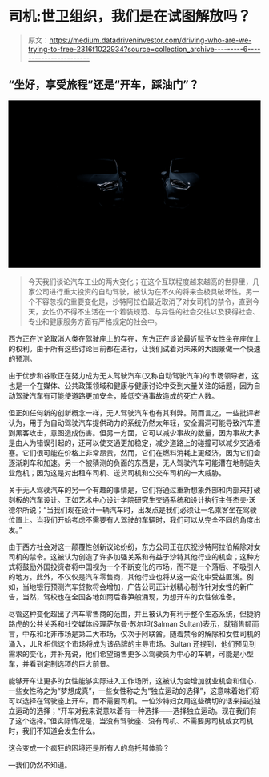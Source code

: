 # 司机:世卫组织，我们是在试图解放吗？

> 原文：<https://medium.datadriveninvestor.com/driving-who-are-we-trying-to-free-2316f1022934?source=collection_archive---------6----------------------->

## “坐好，享受旅程”还是“开车，踩油门”？

![](img/811bc132b5a05607187174cbdcd87594.png)

> 今天我们谈论汽车工业的两大变化；在这个互联程度越来越高的世界里，几家公司进行重大投资的自动驾驶，被认为在不久的将来会极具破坏性。另一个不容忽视的重要变化是，沙特阿拉伯最近取消了对女司机的禁令，直到今天，女性仍不得不生活在一个着装规范、与异性的社会交往以及获得社会、专业和健康服务方面有严格规定的社会中。

西方正在讨论取消人类在驾驶座上的存在，东方正在谈论最近赋予女性坐在座位上的权利。由于所有这些讨论目前都在进行，让我们试着对未来的大图景做一个快速的预测。

由于优步和谷歌正在努力成为无人驾驶汽车(又称自动驾驶汽车)的市场领导者，这也是一个在媒体、公共政策领域和健康与健康讨论中受到大量关注的话题，因为自动驾驶汽车有可能使道路更加安全，降低交通事故造成的死亡人数。

但正如任何新的创新概念一样，无人驾驶汽车也有其利弊。简而言之，一些批评者认为，用于为自动驾驶汽车提供动力的系统仍然太年轻，安全漏洞可能导致汽车遭到黑客攻击，意图造成伤害。但另一方面，它可以减少事故的数量，因为事故大多是由人为错误引起的，还可以使交通更加稳定，减少道路上的碰撞可以减少交通堵塞。它们很可能在价格上非常昂贵，然而，它们在燃料消耗上更经济，因为它们会逐渐刹车和加速。另一个被猜测的负面的东西是，无人驾驶汽车可能潜在地制造失业危机；因为这是对出租车司机、送货司机和公交车司机的一大威胁。

关于无人驾驶汽车的另一个有趣的事情是，它们将通过重新想象外部和内部来打破刻板的汽车设计。正如艺术中心设计学院研究生交通系统和设计执行主任杰夫·沃德尔所说；“当我们现在设计一辆汽车时，出发点是我们必须让一名乘客坐在驾驶位置上。当我们开始考虑不需要有人驾驶的车辆时，我们可以从完全不同的角度出发。”

由于西方社会对这一颠覆性创新议论纷纷，东方公司正在庆祝沙特阿拉伯解除对女司机的禁令。这被认为创造了许多加强关系和有益于沙特其他行业的机会；这种方式将鼓励外国投资者将中国视为一个不断变化的市场，而不是一个落后、不吸引人的地方。此外，不仅仅是汽车零售商，其他行业也将从这一变化中受益匪浅。例如，当地银行预测汽车贷款将会增加，广告公司正计划精心制作针对女性的新广告，当然，驾校也在全国各地如雨后春笋般涌现，为想开车的女性做准备。

尽管这种变化超出了汽车零售商的范围，并且被认为有利于整个生态系统，但捷豹路虎的公共关系和社交媒体经理萨尔曼·苏尔坦(Salman Sultan)表示，就销售额而言，中东和北非市场是第二大市场，仅次于阿联酋。随着禁令的解除和女性司机的涌入，JLR 相信这个市场将成为该品牌的主导市场。Sultan 还提到，他们预见到需求的变化，并补充说，他们希望销售更多以驾驶员为中心的车辆，可能是小型车，并看到定制选项的巨大前景。

能够开车让更多的女性能够实际进入工作场所，这被认为会增加就业机会和信心，一些女性称之为“梦想成真”，一些女性称之为“独立运动的选择”，这意味着她们将可以选择在驾驶座上开车，而不需要司机。一位沙特妇女用这些确切的话来描述独立运动的选择；“开车对我来说意味着有一种选择——选择独立运动。现在我们有了这个选择。”但实际情况是，当没有驾驶座、没有司机、不需要男司机或女司机时，我们不知道会发生什么。

这会变成一个疯狂的困境还是所有人的乌托邦体验？

—我们仍然不知道。